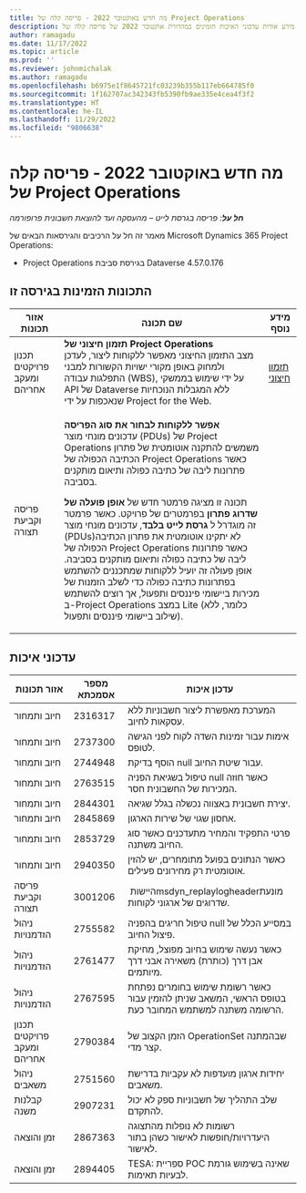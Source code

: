```yaml
---
title: מה חדש באוקטובר 2022 - פריסה קלה של Project Operations
description: מאמר זה מספק מידע אודות עדכוני האיכות הזמינים במהדורת אוקטובר 2022 של פריסה קלה של Microsoft Dynamics 365 Project Operations.
author: ramagadu
ms.date: 11/17/2022
ms.topic: article
ms.prod: ''
ms.reviewer: johnmichalak
ms.author: ramagadu
ms.openlocfilehash: b6975e1f8645721fc03239b355b117eb664785f0
ms.sourcegitcommit: 1f162707ac342343fb5390fb9ae335e4cea4f3f2
ms.translationtype: HT
ms.contentlocale: he-IL
ms.lasthandoff: 11/29/2022
ms.locfileid: "9806638"
---
```

# <a name="whats-new-october-2022---project-operations-lite-deployment"></a>מה חדש באוקטובר 2022 - פריסה קלה של Project Operations

_**חל על**: פריסה בגרסת לייט – מהעסקה ועד להוצאת חשבונית פרופורמה_

מאמר זה חל על הרכיבים והגירסאות הבאים של Microsoft Dynamics 365 Project Operations:

- Project Operations בגירסת סביבת Dataverse 4.57.0.176

## <a name="features-included-in-this-release"></a>התכונות הזמינות בגירסה זו

| אזור תכונות | שם תכונה | מידע נוסף |
| --- | --- | --- |
| ‏‫תכנון פרויקטים ומעקב אחריהם | **תזמון חיצוני של Project Operations**<br>מצב התזמון החיצוני מאפשר ללקוחות ליצור, לעדכן ולמחוק באופן מקורי ישויות הקשורות למבני התפלגות עבודה (WBS), על ידי שימוש בממשקי API של Dataverse ללא המגבלות הנוכחיות שנאכפות על ידי Project for the Web. | [תזמון חיצוני](/dynamics365/project-operations/project-management/external-scheduling) |
| פריסה וקביעת תצורה | <p>**אפשר ללקוחות לבחור את סוג הפריסה**<br>עדכונים מונחי מוצר (PDUs) של Project Operations משמשים להתקנה אוטומטית של פתרון הכתיבה הכפולה של Project Operations כאשר פתרונות ליבה של כתיבה כפולה ותיאום מותקנים בסביבה.</p><p>תכונה זו מציגה פרמטר חדש של **אופן פועלה של שדרוג פתרון** בפרמטרים של פרויקט. כאשר פרמטר זה מוגדרל ל **גרסת לייט בלבד**, עדכונים מונחי מוצר (PDUs)לא יתקינו אוטומטית את פתרון הכתיבה הכפולה של Project Operations כאשר פתרונות ליבה של כתיבה כפולה ותיאום מותקנים בסביבה. אופן פעולה זה יועיל ללקוחות שמתכננים להשתמש בפתרונות כתיבה כפולה כדי לשלב הזמנות של מכירות ביישומי פיננסים ותפעול, אך רוצים להשתמש ב-Project Operations במצב Lite (כלומר, ללא שילוב ביישומי פיננסים ותפעול).</p> | |

## <a name="quality-updates"></a>עדכוני איכות

| אזור תכונות | מספר אסמכתא | עדכון איכות |
| --- | --- | --- |
| חיוב ותמחור | 2316317 | המערכת מאפשרת ליצור חשבוניות ללא עסקאות לחיוב. |
| חיוב ותמחור | 2737300 | אימות עבור זמינות השדה לקוח לפני הגישה לטופס. |
| חיוב ותמחור | 2744948 | הוסף בדיקת null עבור שיטת החיוב. |
| חיוב ותמחור | 2763515 | טיפול בשגיאת הפניה null כאשר חוזה המכירות של החשבונית חסר. |
| חיוב ותמחור | 2844301 | יצירת חשבונית באצווה נכשלה בגלל שגיאה. |
| חיוב ותמחור | 2845869 | אחסון שגוי של שירות הארגון. |
| חיוב ותמחור | 2853729 | פרטי התפקיד והמחיר מתעדכנים כאשר סוג החיוב משתנה. |
| חיוב ותמחור | 2940350 | כאשר הנתונים בפועל מתומחרים, יש להזין אוטומטית רק מחירונים פעילים. |
| פריסה וקביעת תצורה | 3001206 | היישות ‏msdyn‏\_replaylogheader‏ מונעת שדרוגים של ארגוני לקוחות. |
| ניהול הזדמנויות | 2755582 | טיפול חריגים בהפניה null במסייע הכלל של פיצול החיוב. |
| ניהול הזדמנויות | 2761477 | כאשר נעשה שימוש בחיוב מפוצל, מחיקת אבן דרך (כותרת) משאירה אבני דרך מיותמים. |
| ניהול הזדמנויות | 2767595 | כאשר רשומת שימוש בחומרים נפתחת בטופס הראשי, המשאב שניתן להזמין עבור הרשומה משתנה למשתמש המחובר כעת. |
| ‏‫תכנון פרויקטים ומעקב אחריהם | 2790384 | הזמן הקצוב של OperationSet שבהמתנה קצר מדי. |
| ניהול משאבים | 2751560 | יחידות ארגון מועדפות לא עקביות בדרישת משאבים. |
| קבלנות משנה | 2907231 | שלב התהליך של חשבוניות ספק לא יכול להתקדם. |
| זמן והוצאה | 2867363 | רשומות לא נופלות מהתצוגה היעדרויות/חופשות לאישור כשהן בתור לאישור. |
| זמן והוצאה | 2894405 | TESA: ספריית POC שאינה בשימוש גורמת לבעיות תאימות. |
